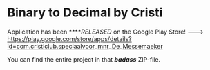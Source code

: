 # Binary to Decimal by Cristi

Application has been *****RELEASED* on the Google Play Store!
---> https://play.google.com/store/apps/details?id=com.cristiclub.speciaalvoor_mnr_De_Messemaeker

You can find the entire project in that *****badass***** ZIP-file.
